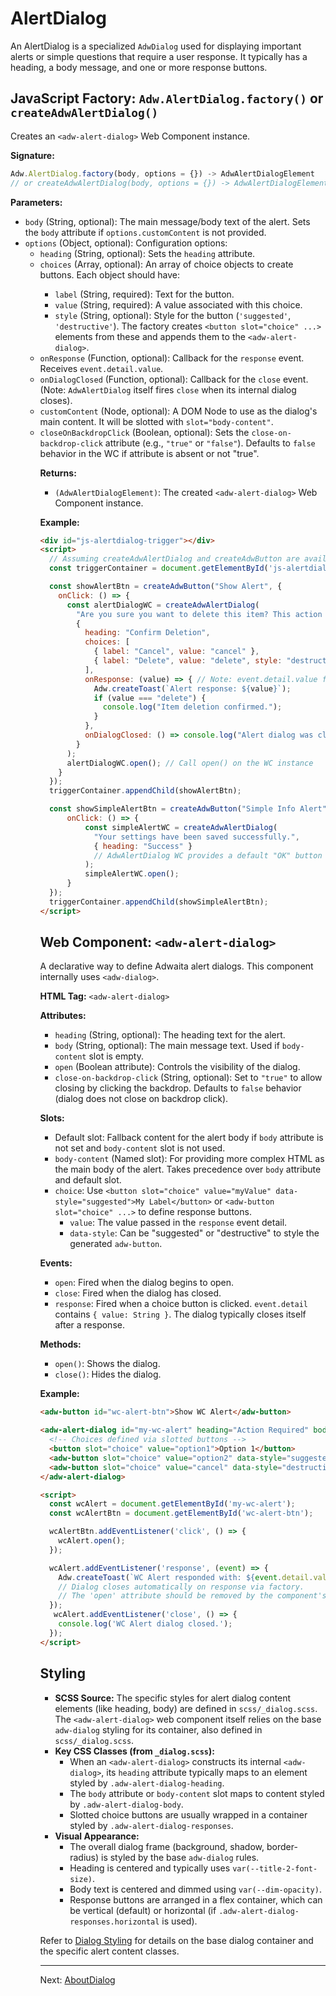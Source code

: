 # AlertDialog

An AlertDialog is a specialized `AdwDialog` used for displaying important alerts or simple questions that require a user response. It typically has a heading, a body message, and one or more response buttons.

## JavaScript Factory: `Adw.AlertDialog.factory()` or `createAdwAlertDialog()`

Creates an `<adw-alert-dialog>` Web Component instance.

**Signature:**

```javascript
Adw.AlertDialog.factory(body, options = {}) -> AdwAlertDialogElement
// or createAdwAlertDialog(body, options = {}) -> AdwAlertDialogElement
```

**Parameters:**

*   `body` (String, optional): The main message/body text of the alert. Sets the `body` attribute if `options.customContent` is not provided.
*   `options` (Object, optional): Configuration options:
    *   `heading` (String, optional): Sets the `heading` attribute.
    *   `choices` (Array<Object>, optional): An array of choice objects to create buttons. Each object should have:
        *   `label` (String, required): Text for the button.
        *   `value` (String, required): A value associated with this choice.
        *   `style` (String, optional): Style for the button (`'suggested'`, `'destructive'`).
        The factory creates `<button slot="choice" ...>` elements from these and appends them to the `<adw-alert-dialog>`.
    *   `onResponse` (Function, optional): Callback for the `response` event. Receives `event.detail.value`.
    *   `onDialogClosed` (Function, optional): Callback for the `close` event. (Note: `AdwAlertDialog` itself fires `close` when its internal dialog closes).
    *   `customContent` (Node, optional): A DOM Node to use as the dialog's main content. It will be slotted with `slot="body-content"`.
    *   `closeOnBackdropClick` (Boolean, optional): Sets the `close-on-backdrop-click` attribute (e.g., `"true"` or `"false"`). Defaults to `false` behavior in the WC if attribute is absent or not "true".

**Returns:**

*   `(AdwAlertDialogElement)`: The created `<adw-alert-dialog>` Web Component instance.

**Example:**

```html
<div id="js-alertdialog-trigger"></div>
<script>
  // Assuming createAdwAlertDialog and createAdwButton are available
  const triggerContainer = document.getElementById('js-alertdialog-trigger');

  const showAlertBtn = createAdwButton("Show Alert", {
    onClick: () => {
      const alertDialogWC = createAdwAlertDialog(
        "Are you sure you want to delete this item? This action cannot be undone.",
        {
          heading: "Confirm Deletion",
          choices: [
            { label: "Cancel", value: "cancel" },
            { label: "Delete", value: "delete", style: "destructive" }
          ],
          onResponse: (value) => { // Note: event.detail.value for WC
            Adw.createToast(`Alert response: ${value}`);
            if (value === "delete") {
              console.log("Item deletion confirmed.");
            }
          },
          onDialogClosed: () => console.log("Alert dialog was closed.")
        }
      );
      alertDialogWC.open(); // Call open() on the WC instance
    }
  });
  triggerContainer.appendChild(showAlertBtn);

  const showSimpleAlertBtn = createAdwButton("Simple Info Alert", {
      onClick: () => {
          const simpleAlertWC = createAdwAlertDialog(
            "Your settings have been saved successfully.",
            { heading: "Success" }
            // AdwAlertDialog WC provides a default "OK" button if no choices.
          );
          simpleAlertWC.open();
      }
  });
  triggerContainer.appendChild(showSimpleAlertBtn);
</script>
```

## Web Component: `<adw-alert-dialog>`

A declarative way to define Adwaita alert dialogs. This component internally uses `<adw-dialog>`.

**HTML Tag:** `<adw-alert-dialog>`

**Attributes:**

*   `heading` (String, optional): The heading text for the alert.
*   `body` (String, optional): The main message text. Used if `body-content` slot is empty.
*   `open` (Boolean attribute): Controls the visibility of the dialog.
*   `close-on-backdrop-click` (String, optional): Set to `"true"` to allow closing by clicking the backdrop. Defaults to `false` behavior (dialog does not close on backdrop click).

**Slots:**

*   Default slot: Fallback content for the alert body if `body` attribute is not set and `body-content` slot is not used.
*   `body-content` (Named slot): For providing more complex HTML as the main body of the alert. Takes precedence over `body` attribute and default slot.
*   `choice`: Use `<button slot="choice" value="myValue" data-style="suggested">My Label</button>` or `<adw-button slot="choice" ...>` to define response buttons.
    *   `value`: The value passed in the `response` event detail.
    *   `data-style`: Can be "suggested" or "destructive" to style the generated `adw-button`.

**Events:**

*   `open`: Fired when the dialog begins to open.
*   `close`: Fired when the dialog has closed.
*   `response`: Fired when a choice button is clicked. `event.detail` contains `{ value: String }`. The dialog typically closes itself after a response.

**Methods:**

*   `open()`: Shows the dialog.
*   `close()`: Hides the dialog.

**Example:**

```html
<adw-button id="wc-alert-btn">Show WC Alert</adw-button>

<adw-alert-dialog id="my-wc-alert" heading="Action Required" body="Please choose an option below.">
  <!-- Choices defined via slotted buttons -->
  <button slot="choice" value="option1">Option 1</button>
  <adw-button slot="choice" value="option2" data-style="suggested">Option 2 (Suggested)</adw-button>
  <adw-button slot="choice" value="cancel" data-style="destructive">Cancel</adw-button>
</adw-alert-dialog>

<script>
  const wcAlert = document.getElementById('my-wc-alert');
  const wcAlertBtn = document.getElementById('wc-alert-btn');

  wcAlertBtn.addEventListener('click', () => {
    wcAlert.open();
  });

  wcAlert.addEventListener('response', (event) => {
    Adw.createToast(`WC Alert responded with: ${event.detail.value}`);
    // Dialog closes automatically on response via factory.
    // The 'open' attribute should be removed by the component's internal logic.
  });
   wcAlert.addEventListener('close', () => {
    console.log('WC Alert dialog closed.');
  });
</script>
```

## Styling

*   **SCSS Source:** The specific styles for alert dialog content elements (like heading, body) are defined in `scss/_dialog.scss`. The `<adw-alert-dialog>` web component itself relies on the base `adw-dialog` styling for its container, also defined in `scss/_dialog.scss`.
*   **Key CSS Classes (from `_dialog.scss`):**
    *   When an `<adw-alert-dialog>` constructs its internal `<adw-dialog>`, its `heading` attribute typically maps to an element styled by `.adw-alert-dialog-heading`.
    *   The `body` attribute or `body-content` slot maps to content styled by `.adw-alert-dialog-body`.
    *   Slotted choice buttons are usually wrapped in a container styled by `.adw-alert-dialog-responses`.
*   **Visual Appearance:**
    *   The overall dialog frame (background, shadow, border-radius) is styled by the base `adw-dialog` rules.
    *   Heading is centered and typically uses `var(--title-2-font-size)`.
    *   Body text is centered and dimmed using `var(--dim-opacity)`.
    *   Response buttons are arranged in a flex container, which can be vertical (default) or horizontal (if `.adw-alert-dialog-responses.horizontal` is used).

Refer to [Dialog Styling](./dialog.md) for details on the base dialog container and the specific alert content classes.

---
Next: [AboutDialog](./aboutdialog.md)

